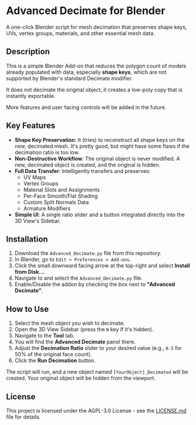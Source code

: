 # Advanced Decimate for Blender

A one-click Blender script for mesh decimation that preserves shape keys, UVs, vertex groups, materials, and other essential mesh data.

## Description

This is a simple Blender Add-on that reduces the polygon count of models already populated with data, especially **shape keys**, which are not supported by Blender's standard Decimate modifier.

It does not decimate the original object, it creates a low-poly copy that is instantly exportable.

More features and user facing controls will be added in the future.

## Key Features

-   **Shape Key Preservation**: It (tries) to reconstruct all shape keys on the new, decimated mesh. It's pretty good, but might have some flaws if the decimation ratio is too low.
-   **Non-Destructive Workflow**: The original object is never modified. A new, decimated object is created, and the original is hidden.
-   **Full Data Transfer**: Intelligently transfers and preserves:
    -   UV Maps
    -   Vertex Groups
    -   Material Slots and Assignments
    -   Per-Face Smooth/Flat Shading
    -   Custom Split Normals Data
    -   Armature Modifiers
-   **Simple UI**: A single ratio slider and a button integrated directly into the 3D View's Sidebar.

## Installation

1.  Download the `Advanced_Decimate.py` file from this repository.
2.  In Blender, go to `Edit > Preferences > Add-ons`.
3.  Click the small downward facing arrow at the top-right and select **Install from Disk...**.
4.  Navigate to and select the `Advanced_Decimate.py` file.
5.  Enable/Disable the addon by checking the box next to **"Advanced Decimate"**.

## How to Use

1.  Select the mesh object you wish to decimate.
2.  Open the 3D View Sidebar (press the `N` key if it's hidden).
3.  Navigate to the **Tool** tab.
4.  You will find the **Advanced Decimate** panel there.
5.  Adjust the **Decimation Ratio** slider to your desired value (e.g., `0.5` for 50% of the original face count).
6.  Click the **Run Decimation** button.

The script will run, and a new object named `[YourObject]_Decimated` will be created. Your original object will be hidden from the viewport.

## License

This project is licensed under the AGPL-3.0 License - see the [LICENSE.md](LICENSE.md) file for details. 
